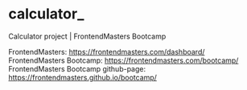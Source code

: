 # calculator_
Calculator project | FrontendMasters Bootcamp

FrontendMasters: https://frontendmasters.com/dashboard/
FrontendMasters Bootcamp: https://frontendmasters.com/bootcamp/
FrontendMasters Bootcamp github-page: https://frontendmasters.github.io/bootcamp/